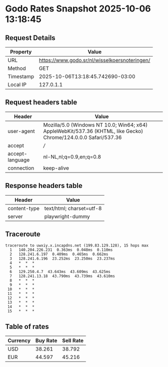 # Godo Rates Snapshot 2025-10-06 13:18:45
## Request Details

| Property | Value |
|----------|-------|
| URL | https://www.godo.sr/nl/wisselkoersnoteringen/ |
| Method | GET |
| Timestamp | 2025-10-06T13:18:45.742690-03:00 |
| Local IP | 127.0.1.1 |
    
## Request headers table

| Header | Value |
|--------|-------|
| user-agent | Mozilla/5.0 (Windows NT 10.0; Win64; x64) AppleWebKit/537.36 (KHTML, like Gecko) Chrome/124.0.0.0 Safari/537.36 |
| accept | */* |
| accept-language | nl-NL,nl;q=0.9,en;q=0.8 |
| connection | keep-alive |

    
## Response headers table
| Header | Value |
|--------|-------|
| content-type | text/html; charset=utf-8 |
| server | playwright-dummy |

## Traceroute 

```
traceroute to uwxiy.x.incapdns.net (199.83.129.128), 15 hops max
  1   140.204.226.231  0.363ms  0.048ms  0.110ms 
  2   128.241.6.197  0.409ms  0.465ms  0.662ms 
  3   128.241.6.196  23.252ms  23.250ms  23.237ms 
  4   *  *  * 
  5   *  *  * 
  6   129.250.4.7  43.643ms  43.609ms  43.625ms 
  7   128.241.13.18  43.790ms  43.739ms  43.610ms 
  8   *  *  * 
  9   *  *  * 
 10   *  *  * 
 11   *  *  * 
 12   *  *  * 
 13   *  *  * 
 14   *  *  * 
 15   *  *  * 

```


## Table of rates

| Currency | Buy Rate | Sell Rate |
|----------|----------|-----------|
| USD | 38.261 | 38.792 |
| EUR | 44.597 | 45.216 |
